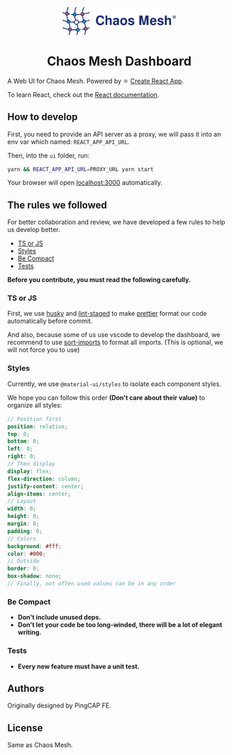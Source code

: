 <!-- markdownlint-disable-file MD033 -->
<!-- markdownlint-disable-file MD041 -->

<p align="center">
  <img src="public/logo.svg" width="256" alt="Chaos Mesh Logo" />
</p>
<h1 align="center">Chaos Mesh Dashboard</h1>

A Web UI for Chaos Mesh. Powered by ⚛️ [Create React App](https://github.com/facebook/create-react-app).

To learn React, check out the [React documentation](https://reactjs.org/).

## How to develop

First, you need to provide an API server as a proxy, we will pass it into an env var which named: `REACT_APP_API_URL`.

Then, into the `ui` folder, run:

```sh
yarn && REACT_APP_API_URL=PROXY_URL yarn start
```

Your browser will open <localhost:3000> automatically.

## The rules we followed

For better collaboration and review, we have developed a few rules to help us develop better.

- [TS or JS](#ts-or-js)
- [Styles](#styles)
- [Be Compact](#be-compact)
- [Tests](#tests)

**Before you contribute, you must read the following carefully.**

### TS or JS

First, we use [husky](https://github.com/typicode/husky) and [lint-staged](https://github.com/okonet/lint-staged) to make [prettier](https://prettier.io/) format our code automatically before commit.

And also, because some of us use vscode to develop the dashboard, we recommend to use [sort-imports](https://marketplace.visualstudio.com/items?itemName=amatiasq.sort-imports) to format all imports. (This is optional, we will not force you to use)

### Styles

Currently, we use `@material-ui/styles` to isolate each component styles.

We hope you can follow this order **(Don't care about their value)** to organize all styles:

```scss
// Position first
position: relative;
top: 0;
bottom: 0;
left: 0;
right: 0;
// Then display
display: flex;
flex-direction: column;
justify-content: center;
align-items: center;
// Layout
width: 0;
height: 0;
margin: 0;
padding: 0;
// Colors
background: #fff;
color: #000;
// Outside
border: 0;
box-shadow: none;
// Finally, not often used values can be in any order
```

### Be Compact

- **Don't include unused deps.**
- **Don't let your code be too long-winded, there will be a lot of elegant writing.**

### Tests

- **Every new feature must have a unit test.**

## Authors

Originally designed by PingCAP FE.

## License

Same as Chaos Mesh.
